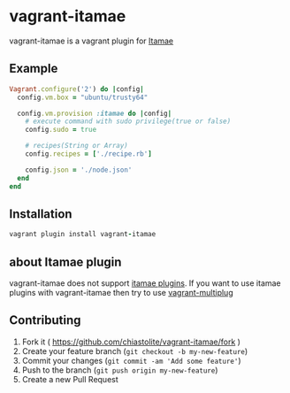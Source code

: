 # vagrant-itamae

vagrant-itamae is a vagrant plugin for [Itamae](https://github.com/ryotarai/itamae)

## Example

```ruby
Vagrant.configure('2') do |config|
  config.vm.box = "ubuntu/trusty64"

  config.vm.provision :itamae do |config|
    # execute command with sudo privilege(true or false)
    config.sudo = true

    # recipes(String or Array)
    config.recipes = ['./recipe.rb']

    config.json = './node.json'
  end
end
```

## Installation

```ruby
vagrant plugin install vagrant-itamae
```

## about Itamae plugin

vagrant-itamae does not support [itamae plugins](https://rubygems.org/search?utf8=%E2%9C%93&query=itamae-plugin).
If you want to use itamae plugins with vagrant-itamae then try to use [vagrant-multiplug](https://github.com/r7kamura/vagrant-multiplug)

## Contributing

1. Fork it ( https://github.com/chiastolite/vagrant-itamae/fork )
2. Create your feature branch (`git checkout -b my-new-feature`)
3. Commit your changes (`git commit -am 'Add some feature'`)
4. Push to the branch (`git push origin my-new-feature`)
5. Create a new Pull Request
